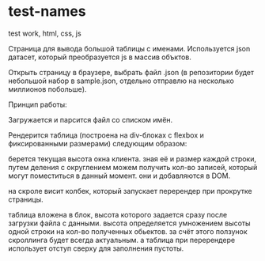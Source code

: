 # test-names
test work, html, css, js

Страница для вывода большой таблицы с именами. Используется json датасет, который преобразуется js в массив объктов.

Открыть страницу в браузере, выбрать файл .json (в репозитории будет небольшой набор в sample.json, отдельно отправлю на несколько миллионов побольше).

Принцип работы:

Загружается и парсится файл со списком имён.

Рендерится таблица (построена на div-блоках с flexbox и фиксированными размерами) следующим образом:

  берется текущая высота окна клиента. зная её и размер каждой строки, путем деления с округлением можем получить кол-во записей, который могут поместиться в данный момент. они и добавляются в DOM.
  
  на скроле висит колбек, который запускает перерендер при прокрутке страницы.
  
  таблица вложена в блок, высота которого задается сразу после загрузки файла с данными. высота определяется умножением высоты одной строки на кол-во полученных обьектов. за счёт этого ползунок скроллинга будет всегда актуальным. а таблица при перерендере использует отступ сверху для заполнения пустоты.
  
  
